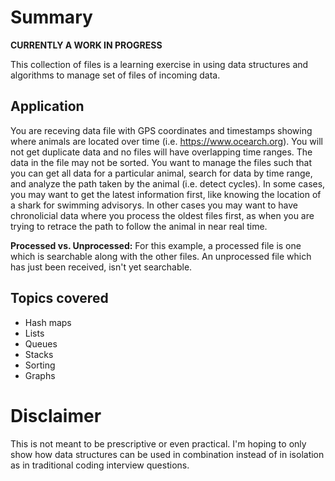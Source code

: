 # Summary
**CURRENTLY A WORK IN PROGRESS**

This collection of files is a learning exercise in using data structures and algorithms to manage set of files of incoming data.

## Application
You are receving data file with GPS coordinates and timestamps showing where animals are located over time (i.e. https://www.ocearch.org). You will not get duplicate data and no files will have overlapping time ranges. The data in the file may not be sorted. You want to manage the files such that you can get all data for a particular animal, search for data by time range, and analyze the path taken by the animal (i.e. detect cycles). In some cases, you may want to get the latest information first, like knowing the location of a shark for swimming advisorys. In other cases you may want to have chronolicial data where you process the oldest files first, as when you are trying to retrace the path to follow the animal in near real time.

**Processed vs. Unprocessed:** For this example, a processed file is one which is searchable along with the other files. An unprocessed file which has just been received, isn't yet searchable.

## Topics covered
* Hash maps
* Lists
* Queues
* Stacks
* Sorting
* Graphs

# Disclaimer
This is not meant to be prescriptive or even practical. I'm hoping to only show how data structures can be used in combination instead of in isolation as in traditional coding interview questions.